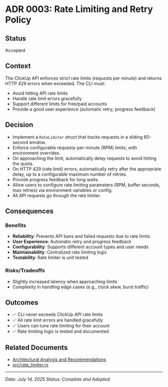 # ADR 0003: Rate Limiting and Retry Policy

## Status
Accepted

## Context

The ClickUp API enforces strict rate limits (requests per minute) and returns HTTP 429 errors when exceeded. The CLI must:
- Avoid hitting API rate limits
- Handle rate limit errors gracefully
- Support different limits for free/paid accounts
- Provide a good user experience (automatic retry, progress feedback)

## Decision

- Implement a `RateLimiter` struct that tracks requests in a sliding 60-second window.
- Enforce configurable requests-per-minute (RPM) limits, with environment overrides.
- On approaching the limit, automatically delay requests to avoid hitting the quota.
- On HTTP 429 (rate limit) errors, automatically retry after the appropriate delay, up to a configurable maximum number of retries.
- Provide progress feedback for long waits.
- Allow users to configure rate limiting parameters (RPM, buffer seconds, max retries) via environment variables or config.
- All API requests go through the rate limiter.

## Consequences

### Benefits
- **Reliability**: Prevents API bans and failed requests due to rate limits
- **User Experience**: Automatic retry and progress feedback
- **Configurability**: Supports different account types and user needs
- **Maintainability**: Centralized rate limiting logic
- **Testability**: Rate limiter is unit tested

### Risks/Tradeoffs
- Slightly increased latency when approaching limits
- Complexity in handling edge cases (e.g., clock skew, burst traffic)

## Outcomes
- ✅ CLI never exceeds ClickUp API rate limits
- ✅ All rate limit errors are handled gracefully
- ✅ Users can tune rate limiting for their account
- ✅ Rate limiting logic is tested and documented

## Related Documents
- [Architectural Analysis and Recommendations](../ARCHITECTURAL_ANALYSIS_AND_RECOMMENDATIONS.md)
- [src/rate_limiter.rs](../../src/rate_limiter.rs)

---

*Date: July 14, 2025*
*Status: Complete and Adopted* 